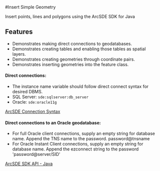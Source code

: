 #Insert Simple Geometry



Insert points, lines and polygons using the ArcSDE SDK for Java

## Features

* Demonstrates making direct connections to geodatabases.
* Demonstrates creating tables and enabling those tables as spatial layers.
* Demonstrates creating geometries through coordinate pairs.
* Demonstrates inserting geometries into the feature class.


#### Direct connections:
* The instance name variable should follow direct connect syntax for desired DBMS.
* SQL Server: ```sde:sqlserver:db_server```
* Oracle:     ```sde:oracle11g```

[ArcSDE Connection Syntax](http://webhelp.esri.com/arcgisserver/9.3/dotnet/index.htm#geodatabases/arcsde-2034353163.htm)
#### Direct connections to an Oracle geodatabase:
* For full Oracle client connections, supply an empty string for database name.  Append the TNS name to the password. password@tnsname
* For Oracle Instant Client connections, supply an empty string for database name.  Append the ezconnect string to the password  'password@server/SID'

[ArcSDE SDK API - Java](http://help.arcgis.com/en/geodatabase/10.0/sdk/arcsde/api/japi/japi.htm)
